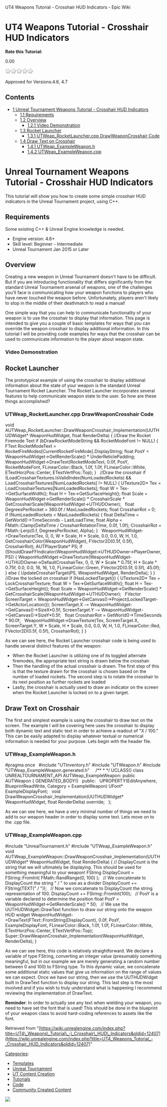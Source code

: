 UT4 Weapons Tutorial - Crosshair HUD Indicators - Epic Wiki                    

UT4 Weapons Tutorial - Crosshair HUD Indicators
===============================================

**Rate this Tutorial:**

0.00

![](/extensions/VoteNY/images/star_off.gif)![](/extensions/VoteNY/images/star_off.gif)![](/extensions/VoteNY/images/star_off.gif)![](/extensions/VoteNY/images/star_off.gif)![](/extensions/VoteNY/images/star_off.gif)

Approved for Versions:4.6, 4.7

  

Contents
--------

*   [1 Unreal Tournament Weapons Tutorial - Crosshair HUD Indicators](#Unreal_Tournament_Weapons_Tutorial_-_Crosshair_HUD_Indicators)
    *   [1.1 Requirements](#Requirements)
    *   [1.2 Overview](#Overview)
        *   [1.2.1 Video Demonstration](#Video_Demonstration)
    *   [1.3 Rocket Launcher](#Rocket_Launcher)
        *   [1.3.1 UTWeap\_RocketLauncher.cpp DrawWeaponCrosshair Code](#UTWeap_RocketLauncher.cpp_DrawWeaponCrosshair_Code)
    *   [1.4 Draw Text on Crosshair](#Draw_Text_on_Crosshair)
        *   [1.4.1 UTWeap\_ExampleWeapon.h](#UTWeap_ExampleWeapon.h)
        *   [1.4.2 UTWeap\_ExampleWeapon.cpp](#UTWeap_ExampleWeapon.cpp)

Unreal Tournament Weapons Tutorial - Crosshair HUD Indicators
=============================================================

This tutorial will show you how to create some simple crosshair HUD indicators in the Unreal Tournament project, using C++.

Requirements
------------

Some existing C++ & Unreal Engine knowledge is needed.

*   Engine version: 4.6+
*   Skill level: Beginner - Intermediate
*   Unreal Tournament Jan 2015 or Later

  

Overview
--------

Creating a new weapon in Unreal Tournament doesn't have to be difficult. But if you are introducing functionality that differs significantly from the standard Unreal Tournament arsenal of weapons, one of the challenges you'll face is communicating how your weapon functions to players who have never touched the weapon before. Unfortunately, players aren't likely to stop in the middle of their deathmatch to read a manual!

One simple way that you can help to communicate functionality of your weapon is to use the crosshair to display that information. This page is intended to give you a couple of basic templates for ways that you can override the weapon crosshair to display additional information. In this tutorial I will be providing code examples for ways that the crosshair can be used to communicate information to the player about weapon state.

### Video Demonstration

Rocket Launcher
---------------

The prototypical example of using the crosshair to display additional information about the state of your weapon is the standard Unreal Tournament Rocket Launcher. The Rocket Launcher incorporates several features to help communicate weapon state to the user. So how are these things accomplished?

### UTWeap\_RocketLauncher.cpp DrawWeaponCrosshair Code

void AUTWeap\_RocketLauncher::DrawWeaponCrosshair\_Implementation(UUTHUDWidget\* WeaponHudWidget, float RenderDelta)
{
	//Draw the Rocket Firemode Text
	if (bDrawRocketModeString && RocketModeFont !\= NULL)
	{
		FText RocketModeText \= RocketFireModes\[CurrentRocketFireMode\].DisplayString;
		float PosY \= WeaponHudWidget\-\>GetRenderScale() \* UnderReticlePadding;
 
		WeaponHudWidget\-\>DrawText(RocketModeText, 0.0f, PosY, RocketModeFont, FLinearColor::Black, 1.0f, 1.0f, FLinearColor::White, ETextHorzPos::Center, ETextVertPos::Top);
	}
 
	//Draw the crosshair
	if (LoadCrosshairTextures.IsValidIndex(NumLoadedRockets) && LoadCrosshairTextures\[NumLoadedRockets\] !\= NULL)
	{
		UTexture2D\* Tex \= LoadCrosshairTextures\[NumLoadedRockets\];
		float W \= Tex\-\>GetSurfaceWidth();
		float H \= Tex\-\>GetSurfaceHeight();
		float Scale \= WeaponHudWidget\-\>GetRenderScale() \* CrosshairScale \* GetCrosshairScale(WeaponHudWidget\-\>UTHUDOwner);
 
		float DegreesPerRocket \= 360.0f / MaxLoadedRockets;
		float CrosshairRot \= 0;
 
		if (NumLoadedRockets < MaxLoadedRockets)
		{
			float DeltaTime \= GetWorld()\-\>TimeSeconds \- LastLoadTime;
			float Alpha \= FMath::Clamp(DeltaTime / CrosshairRotationTime, 0.0f, 1.0f);
			CrosshairRot \= FMath::Lerp(0.f, DegreesPerRocket, Alpha);
		}
 
		WeaponHudWidget\-\>DrawTexture(Tex, 0, 0, W \* Scale, H \* Scale, 0.0, 0.0, W, H, 1.0, GetCrosshairColor(WeaponHudWidget), FVector2D(0.5f, 0.5f), CrosshairRot);
		AUTPlayerState\* PS;
		if (ShouldDrawFFIndicator(WeaponHudWidget\-\>UTHUDOwner\-\>PlayerOwner, PS))
		{
			WeaponHudWidget\-\>DrawTexture(WeaponHudWidget\-\>UTHUDOwner\-\>DefaultCrosshairTex, 0, 0, W \* Scale \* 0.75f, H \* Scale \* 0.75f, 0.0, 0.0, 16, 16, 1.0, FLinearColor::Green, FVector2D(0.5f, 0.5f), 45.0f);
		}
		else
		{
			UpdateCrosshairTarget(PS, WeaponHudWidget, RenderDelta);
		}
	}
 
	//Draw the locked on crosshair
	if (HasLockedTarget())
	{
		UTexture2D\* Tex \= LockCrosshairTexture;
		float W \= Tex\-\>GetSurfaceWidth();
		float H \= Tex\-\>GetSurfaceHeight();
		float Scale \= WeaponHudWidget\-\>GetRenderScale() \* GetCrosshairScale(WeaponHudWidget\-\>UTHUDOwner);
 
		FVector ScreenTarget \= WeaponHudWidget\-\>GetCanvas()\-\>Project(LockedTarget\-\>GetActorLocation());
		ScreenTarget.X \-\= WeaponHudWidget\-\>GetCanvas()\-\>SizeX\*0.5f;
		ScreenTarget.Y \-\= WeaponHudWidget\-\>GetCanvas()\-\>SizeY\*0.5f;
 
		float CrosshairRot \= GetWorld()\-\>TimeSeconds \* 90.0f;
 
		WeaponHudWidget\-\>DrawTexture(Tex, ScreenTarget.X, ScreenTarget.Y, W \* Scale, H \* Scale, 0.0, 0.0, W, H, 1.0, FLinearColor::Red, FVector2D(0.5f, 0.5f), CrosshairRot);
	}
}

As we can see here, the Rocket Launcher crosshair code is being used to handle several distinct features of the weapon:

*   When the Rocket Launcher is utilizing one of its toggled alternate firemodes, the appropriate text string is drawn below the crosshair.
*   Then the handling of the actual crosshair is drawn. The first step of this is that the texture drawn for the crosshair is chosen based on the number of loaded rockets. The second step is to rotate the crosshair to its next position as further rockets are loaded
*   Lastly, the crosshair is actually used to draw an indicator on the screen when the Rocket Launcher is locked on to a given target.

Draw Text on Crosshair
----------------------

The first and simplest example is using the crosshair to draw text on the screen. The example I will be covering here uses the crosshair to display both dynamic text and static text in order to achieve a readout of "X / 100." This can be easily adapted to display whatever textual or numerical information is needed for your purpose. Lets begin with the header file.

### UTWeap\_ExampleWeapon.h

#pragma once
 
#include "UTInventory.h"
#include "UTWeapon.h"
#include "UTWeap\_ExampleWeapon.generated.h"
 
 
/\*\*
 \* 
 \*/
UCLASS()
class UNREALTOURNAMENT\_API AUTWeap\_ExampleWeapon: public AUTWeapon
{
	GENERATED\_BODY()
 
public:
 
UPROPERTY(EditAnywhere, BlueprintReadWrite, Category \= ExampleWeapon)
    UFont\* ExampleDisplayFont;
 
void DrawWeaponCrosshair\_Implementation(UUTHUDWidget\* WeaponHudWidget, float RenderDelta) override;
 
};

As we can see here, we have a very minimal number of things we need to add to our weapon header in order to display some text. Lets move on to the .cpp file.

### UTWeap\_ExampleWeapon.cpp

#include "UnrealTournament.h"
#include "UTWeap\_ExampleWeapon.h"
 
void AUTWeap\_ExampleWeapon::DrawWeaponCrosshair\_Implementation(UUTHUDWidget\* WeaponHudWidget, float RenderDelta)
{
    // DisplayCount is the string that we will ultimately be displaying. This should be used for something meaningful to your weapon!
    FString DisplayCount \= FString::FromInt( FMath::RandRange(0, 100) );
 
    // We concatenate to DisplayCount the string " / " to use as a divider
    DisplayCount +\= FString(TEXT(" / "));
 
    // Now we concatenate to DisplayCount the string representation of 100.
    DisplayCount +\= FString::FromInt(100);
 
    // PosY is a variable declared to determine the position 
    float PosY \= WeaponHudWidget\-\>GetRenderScale() \* 50;
 
    // We use the UUTHUDWidget::DrawText function to draw our string onto the weapon HUD widget
    WeaponHudWidget\-\>DrawText(FText::FromString(DisplayCount), 0.0f, PosY, ExampleDisplayFont, FLinearColor::Black, 1.0f, 1.0f, FLinearColor::White, ETextHorzPos::Center, ETextVertPos::Top);
 
    Super::DrawWeaponCrosshair\_Implementation(WeaponHudWidget, RenderDelta);
}

As we can see here, this code is relatively straightforward. We declare a variable of type FString, converting an integer value (presumably something meaningful, but in our example we are merely generating a random number between 0 and 100) to FString type. To this dynamic value, we concatenate some additional static values that give us information on the range of values we can expect. Once we have our string, then we use the UUTHUDWidget built in DrawText function to display our string. This last step is the most involved and if you wish to truly understand what is happening I recommend reviewing the implementation of DrawText.

**Reminder**: In order to actually see any text when wielding your weapon, you need to have set the font that is used! This should be done in the blueprint of your weapon class to avoid hard-coding references to assets like the font.

Retrieved from "[https://wiki.unrealengine.com/index.php?title=UT4\_Weapons\_Tutorial\_-\_Crosshair\_HUD\_Indicators&oldid=12407](https://wiki.unrealengine.com/index.php?title=UT4_Weapons_Tutorial_-_Crosshair_HUD_Indicators&oldid=12407)"

[Categories](/Special:Categories "Special:Categories"):

*   [Templates](/Category:Templates "Category:Templates")
*   [Unreal Tournament](/Category:Unreal_Tournament "Category:Unreal Tournament")
*   [UT Content Creation](/Category:UT_Content_Creation "Category:UT Content Creation")
*   [Tutorials](/Category:Tutorials "Category:Tutorials")
*   [Code](/Category:Code "Category:Code")
*   [Community Created Content](/Category:Community_Created_Content "Category:Community Created Content")

  ![](https://tracking.unrealengine.com/track.png)